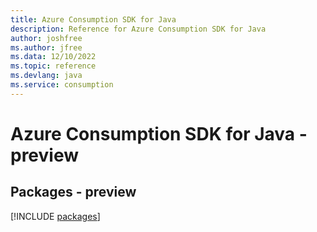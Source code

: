 ```yaml
---
title: Azure Consumption SDK for Java
description: Reference for Azure Consumption SDK for Java
author: joshfree
ms.author: jfree
ms.data: 12/10/2022
ms.topic: reference
ms.devlang: java
ms.service: consumption
---
```

# Azure Consumption SDK for Java - preview
## Packages - preview
[!INCLUDE [packages](consumption-index.md)]